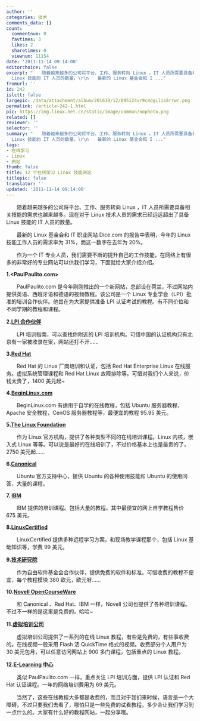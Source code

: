 ```yaml
---
author: ''
categories: 技术
comments_data: []
count:
  commentnum: 0
  favtimes: 3
  likes: 2
  sharetimes: 0
  viewnum: 11154
date: '2011-11-14 09:14:00'
editorchoice: false
excerpt: "　　随着越来越多的公司将平台、工作、服务转向 Linux ，IT 人员所需要具备相关技能的需求也越来越多。现在对于 Linux 技术人员的需求已经远远超出了具备
  Linux 技能的 IT 人员的数量。\r\n　　最新的 Linux 基金会和 I ..."
fromurl: ''
id: 242
islctt: false
largepic: /data/attachment/album/201610/12/095124vr9cmdgilii8rrwr.png
permalink: /article-242-1.html
pic: https://img.linux.net.cn/static/image/common/nophoto.png
related: []
reviewer: ''
selector: ''
summary: "　　随着越来越多的公司将平台、工作、服务转向 Linux ，IT 人员所需要具备相关技能的需求也越来越多。现在对于 Linux 技术人员的需求已经远远超出了具备
  Linux 技能的 IT 人员的数量。\r\n　　最新的 Linux 基金会和 I ..."
tags:
- 在线学习
- Linux
- 网站
thumb: false
title: 12 个在线学习 Linux 技能网站
titlepic: false
translator: ''
updated: '2011-11-14 09:14:00'
---
```


　　随着越来越多的公司将平台、工作、服务转向 Linux ，IT 人员所需要具备相关技能的需求也越来越多。现在对于 Linux 技术人员的需求已经远远超出了具备 Linux 技能的 IT 人员的数量。


　　最新的 Linux 基金会和 IT 职业网站 Dice.com 的报告中表明，今年的 Linux 技能工作人员的需求率为 31%，而这一数字在去年为 20%。


　　作为一个 IT 专业人员，我们需要不断的提升自己的工作技能，在网络上有很多的非常好的专业网站可以供我们学习，下面就给大家介绍介绍。


**1.<PaulPaulito.com>**


　　PaulPaulito.com 是今年刚刚推出的一个新网站，总部设在荷兰，不过网站内提供英语、西班牙语和德语的视频教程。该公司是一个 Linux 专业学会（LPI）批准的培训合作伙伴。他旨在为大家提供准备 LPI 认证考试的教程。有不同价位和不同学期的教程和课程。


**2.[LPI 合作伙伴](http://cs.lpi.org/caf/Xamman/partner)**


　　LPI 培训指南，可以查找你附近的 LPI 培训机构。可惜中国的认证机构只有北京有一家被收录在案，网站还打不开……


**3.[Red Hat](http://www.redhat.com/promo/training/)**


　　Red Hat 的 Linux 厂商培训和认证，包括 Red Hat Enterprise Linux 在线服务。虚拟系统管理课程和 Red Hat Linux 故障排除等。可惜对我们个人来说，价钱太贵了，1400 美元起~  
  
**4.[BeginLinux.com](http://beginlinux.com/web/index.php?app=ecom&ns=catshow&ref=onlinecourses&sid=4a9gip0e5e24304171d044dtwe20mgbp)**


　　BeginLinux.com 有适用于自学的在线教程，包括 Ubuntu 服务器教程，Apache 安全教程，CenOS 服务器教程等，最便宜的教程 95.95 美元。


**5.[The Linux Foundation](https://training.linuxfoundation.org/courses/search?course=all&location=Online)**


　　作为 Linux 官方机构，提供了各种类型不同的在线培训课程。Linux 内核，嵌入式 Linux 等等。可以说是最好的在线培训了，不过价格基本上也是最贵的了，2750 美元起……


**6.[Canonical](http://www.ubuntu.com/support/training/course-types)**


　　Ubuntu 官方支持中心，提供 Ubuntu 的各种使用技能和 Ubuntu 的使用问答，大量的课程。


**7. [IBM](http://www-304.ibm.com/jct03001c/services/learning/ites.wss/us/en?pageType=course_list&subChapter=5068&subChapterInd=C&region=us&subChapterName=Linux,+UNIX,+and+Open+Source&country=us&language=en&webLanguage=en&externalPrivate=y&externalPublic=y&mediaId=&deliveryMethod=)**


　　IBM 提供的培训课程。包括大量的教程。其中最便宜的网上自学教程售价 675 美元。  
  
**8.[LinuxCertified](http://www.linuxcertified.com/distance_learning.html)**  
  
　　LinuxCertified 提供多种远程学习方案，和现场教学课程那个，包括 Linux 基础知识等，学费 99 美元。  
  
**9.[技术研究院](https://ftacademy.org/courses/programme)**  
  
　　作为自由软件基金会合作伙伴，提供免费的软件和标准。可惜收费的教程不便宜，每个教程模块 380 欧元，欧元呀……  
  
**10.[Novell OpenCourseWare](http://ocw.novell.com/)**


　　和 Canonical 、Red Hat、IBM 一样，Novell 公司也提供了各种培训课程。不过不一样的是这里是免费的。哈哈~


**11.[虚拟培训公司](http://www.vtc.com/products/Introduction-to-Linux-tutorials.htm)**


　　虚拟培训公司提供了一系列的在线 Linux 教程，有些是免费的，有些事收费的。在线视频一般采用 Flash 活 QuickTime 格式的视频。收费部分个人用户为 30 美元包月，可以任意访问网站上 900 多门课程，包括重点的 Linux 教程。


**12.[E-Learning 中心](http://www.e-learningcenter.com/linux.htm)**


　　类似 PaulPaulito.com 一样，重点关注 LPI 培训方面，提供 LPI 认证和 Red Hat 认证课程。一年的网络培训费用为 69 美元。


　　当然了，这些在线教程大多都是收费的，而且对于我们来时候，语言是一个大障碍，不过只要我们去看了，哪怕只是一些免费的试看教程，多少会让我们学习到一点什么的。大家有什么好的教程网站，一起分享哦。